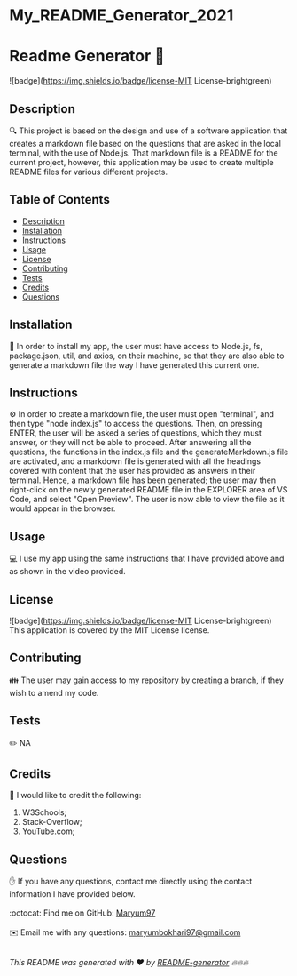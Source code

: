 # My_README_Generator_2021


<h1 style="align: center;">Readme Generator 👋</h1>

![badge](https://img.shields.io/badge/license-MIT License-brightgreen)<br />

## Description
🔍 This project is based on the design and use of a software application that creates a markdown file based on the questions that are asked in the local terminal, with the use of Node.js. That markdown file is a README for the current project, however, this application may be used to create multiple README files for various different projects.

## Table of Contents
- [Description](#description)
- [Installation](#installation)
- [Instructions](#instructions)
- [Usage](#usage)
- [License](#license)
- [Contributing](#contributing)
- [Tests](#tests)
- [Credits](#credits)
- [Questions](#questions)

## Installation
💾 In order to install my app, the user must have access to Node.js, fs, package.json, util, and axios, on their machine, so that they are also able to generate a markdown file the way I have generated this current one.

## Instructions
⚙️ In order to create a markdown file, the user must open "terminal", and then type "node index.js" to access the questions. Then, on pressing ENTER, the user will be asked a series of questions, which they must answer, or they will not be able to proceed. After answering all the questions, the functions in the index.js file and the generateMarkdown.js file are activated, and a markdown file is generated with all the headings covered with content that the user has provided as answers in 
their terminal. Hence, a markdown file has been generated; the user may then right-click on the newly generated README file in the EXPLORER area of VS Code, and select "Open Preview". The user is now able to view the file as it would appear in the browser.

## Usage
💻 I use my app using the same instructions that I have provided above and as shown in the video provided.

## License
![badge](https://img.shields.io/badge/license-MIT License-brightgreen)
<br />
This application is covered by the MIT License license. 

## Contributing
👪 The user may gain access to my repository by creating a branch, if they wish to amend my code.

## Tests
✏️ NA

## Credits
💐 I would like to credit the following: 
1) W3Schools; 
2) Stack-Overflow; 
3) YouTube.com;

## Questions
✋ If you have any questions, contact me directly using the contact information I have provided below.<br />
<br />
:octocat: Find me on GitHub: [Maryum97](https://github.com/Maryum97)<br />
<br />
✉️ Email me with any questions: maryumbokhari97@gmail.com<br /><br />

_This README was generated with ❤️ by [README-generator](https://github.com/jpd61/README-generator) 🔥🔥🔥_
  